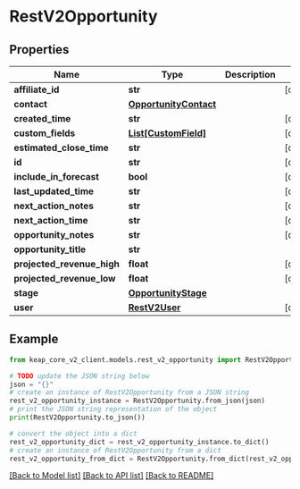 # RestV2Opportunity


## Properties

Name | Type | Description | Notes
------------ | ------------- | ------------- | -------------
**affiliate_id** | **str** |  | [optional] 
**contact** | [**OpportunityContact**](OpportunityContact.md) |  | 
**created_time** | **str** |  | [optional] 
**custom_fields** | [**List[CustomField]**](CustomField.md) |  | [optional] 
**estimated_close_time** | **str** |  | [optional] 
**id** | **str** |  | [optional] 
**include_in_forecast** | **bool** |  | [optional] 
**last_updated_time** | **str** |  | [optional] 
**next_action_notes** | **str** |  | [optional] 
**next_action_time** | **str** |  | [optional] 
**opportunity_notes** | **str** |  | [optional] 
**opportunity_title** | **str** |  | 
**projected_revenue_high** | **float** |  | [optional] 
**projected_revenue_low** | **float** |  | [optional] 
**stage** | [**OpportunityStage**](OpportunityStage.md) |  | 
**user** | [**RestV2User**](RestV2User.md) |  | [optional] 

## Example

```python
from keap_core_v2_client.models.rest_v2_opportunity import RestV2Opportunity

# TODO update the JSON string below
json = "{}"
# create an instance of RestV2Opportunity from a JSON string
rest_v2_opportunity_instance = RestV2Opportunity.from_json(json)
# print the JSON string representation of the object
print(RestV2Opportunity.to_json())

# convert the object into a dict
rest_v2_opportunity_dict = rest_v2_opportunity_instance.to_dict()
# create an instance of RestV2Opportunity from a dict
rest_v2_opportunity_from_dict = RestV2Opportunity.from_dict(rest_v2_opportunity_dict)
```
[[Back to Model list]](../README.md#documentation-for-models) [[Back to API list]](../README.md#documentation-for-api-endpoints) [[Back to README]](../README.md)


